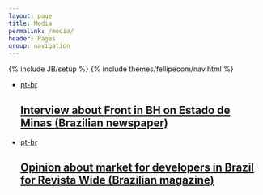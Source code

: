 ```yaml
---
layout: page
title: Media
permalink: /media/
header: Pages
group: navigation
---
```

{% include JB/setup %}
{% include themes/fellipecom/nav.html %}

<ul class="list talks">
    <li class="list-item talk">
        <a href="{{ BASE_URL }}/media/interviews/front-in-bh-no-estado-de-minas/">
            <span class="label lang">pt-br</span>
            <h2 class="talk-title">
               Interview about Front in BH on Estado de Minas (Brazilian newspaper)
            </h2>
        </a>
    </li>
    <li class="list-item talk">
        <a href="{{ BASE_URL }}/media/opinions/revista-wide-91.pdf">
            <span class="label lang">pt-br</span>
            <h2 class="talk-title">
               Opinion about market for developers in Brazil for Revista Wide (Brazilian magazine)
            </h2>
        </a>
    </li>
</ul>
